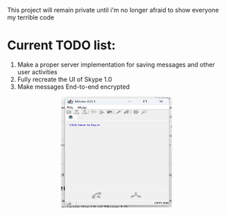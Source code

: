 This project will remain private until i'm no longer afraid to show everyone my terrible code
# Current TODO list:
1. Make a proper server implementation for saving messages and other user activities
2. Fully recreate the UI of Skype 1.0
3. Make messages End-to-end encrypted
<p align="center">
    <img src="PyzdovnajeDemo.png" width="256" height="256" />
</p>